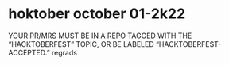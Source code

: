 # hoktober october 01-2k22
YOUR PR/MRS MUST BE IN A REPO TAGGED WITH THE “HACKTOBERFEST” TOPIC, OR BE LABELED “HACKTOBERFEST-ACCEPTED.”
regrads 
